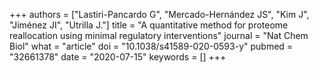 +++
authors = ["Lastiri-Pancardo G", "Mercado-Hernández JS", "Kim J", "Jiménez JI", "Utrilla J."]
title = "A quantitative method for proteome reallocation using minimal regulatory interventions"
journal = "Nat Chem Biol"
what = "article"
doi = "10.1038/s41589-020-0593-y"
pubmed = "32661378"
date = "2020-07-15"
keywords = []
+++

